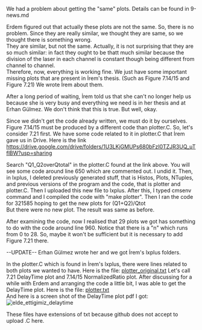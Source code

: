 We had a problem about getting the "same" plots. Details can be found in 9-news.md 

Erdem figured out that actually these plots are not the same. So, there is no problem. Since they are really similar, we thought they are same, so we thought there is something wrong.   
They are similar, but not the same. Actually, it is not surprising that they are so much similar: in fact they ought to be thatt much similar because the division of the laser in each channel is constant though being different from channel to channel.   
Therefore, now, everything is working fine. We just have some important missing plots that are present in İrem's thesis. (Such as Figure 7.14/15 and Figure 7.21) We wrote İrem about them. 

After a long period of waiting, İrem told us that she can't no longer help us because she is very busy and everything we need is in her thesis and at Erhan Gülmez. We don't think that this is true. But well, okay.

Since we didn't get the code already written, we must do it by ourselves. Figure 7.14/15 must be produced by a different code than plotter.C. So, let's consider 7.21 first. We have some code related to it in plotter.C that İrem gave us in Drive. Here is the link https://drive.google.com/drive/folders/1U3LKjGMUPs680bFzI0TZJR3UQ_uTflBW?usp=sharing

Search "Q1_Q2overQtotal" in the plotter.C found at the link above. You will see some code around line 650 which are commented out. I undid it. Then, in lxplus, I deleted previously generated stuff, that is Histos, Plots, NTuples, and previous versions of the program and the code, that is plotter and plotter.C. Then I uploaded this new file to lxplus. After this, I typed cmsenv command and I compiled the code with "make plotter". Then I ran the code for 321585 hoping to get the new plots for (Q1+Q2)/Qtot  
But there were no new plot. The result was same as before.  

After examining the code, now I realised that 29 plots we got has something to do with the code around line 960. Notice that there is a "n" which runs from 0 to 28. So, maybe it won't be sufficient but it is necessary to add Figure 7.21 there.

--UPDATE-- Erhan Gülmez wrote her and we got İrem's lxplus folders.

In the plotter.C which is found in İrem's lxplus, there were lines related to both plots we wanted to have. Here is the file: [plotter_original.txt](https://github.com/beratgonultas/raddam-diary/files/6834161/plotter_original.txt)
 Let's call 7.21 DelayTime plot and 7.14/15 NormalizedRatio plot. After discussing for a while with Erdem and arranging the code a little bit, I was able to get the DelayTime plot. Here is the file: [plotter.txt](https://github.com/beratgonultas/raddam-diary/files/6834155/plotter.txt)  
 And here is a screen shot of the DelayTime plot pdf I got: ![elde_ettigimiz_delaytime](https://user-images.githubusercontent.com/18188275/126025542-dc524da2-8284-4225-8a80-733d5bea4bfe.png)

These files have extensions of txt because github does not accept to upload .C  here.


